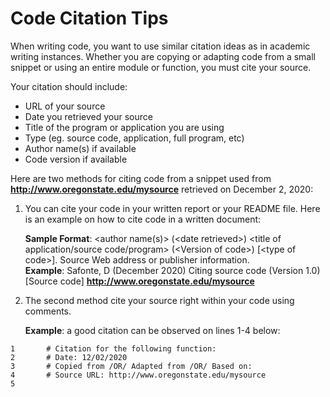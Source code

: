 # Code Citation Tips #

When writing code, you want to use similar citation ideas as in academic writing instances. Whether you are copying or adapting code from a small snippet or using an entire module or function, you must cite your source.

Your citation should include:

* URL of your source                                                      
* Date you retrieved your source
* Title of the program or application you are using     
* Type (eg. source code, application, full program, etc)
* Author name(s) if available
* Code version if available

Here are two methods for citing code from a snippet used from <b>http://www.oregonstate.edu/mysource</b> retrieved on December 2, 2020:

1. You can cite your code in your written report or your README file. Here is an example on how to cite code in a written document:
    
    <b>Sample Format</b>: <author name(s)> (&lt;date retrieved&gt;) <title of application/source code/program> (&lt;Version of code&gt;) [&lt;type of      code&gt;]. Source Web address or publisher information.<br>
    <b>Example</b>: Safonte, D (December 2020) Citing source code (Version 1.0) [Source code] <b>http://www.oregonstate.edu/mysource</b></br>

2. The second method cite your source right within your code using comments.

    <b>Example</b>: a good citation can be observed on lines 1-4 below:
    
```
1       # Citation for the following function:
2       # Date: 12/02/2020
3       # Copied from /OR/ Adapted from /OR/ Based on:
4       # Source URL: http://www.oregonstate.edu/mysource
5
```
